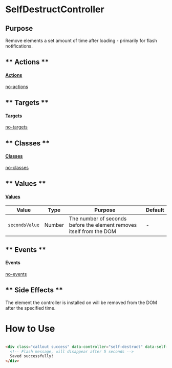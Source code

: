 # SelfDestructController

## Purpose

Remove elements a set amount of time after loading - primarily for flash notifications.

<!-- tabs:start -->

## ** Actions **

#### [Actions](https://stimulus.hotwire.dev/reference/actions)

[no-actions](../_partials/no-actions.md ':include')

## ** Targets **

#### [Targets](https://stimulus.hotwire.dev/reference/targets)

[no-targets](../_partials/no-targets.md ':include')

## ** Classes **

#### [Classes](https://stimulus.hotwire.dev/reference/classes)

[no-classes](../_partials/no-classes.md ':include')

## ** Values **

#### [Values](https://stimulus.hotwire.dev/reference/values)


| Value | Type | Purpose | Default |
| --- | --- | --- | --- |
| `secondsValue` | Number | The number of seconds before the element removes itself from the DOM | - |


## ** Events **

#### Events

[no-events](../_partials/no-events.md ':include')

## ** Side Effects **

The element the controller is installed on will be removed from the DOM after the specified time.

<!-- tabs:end -->

# How to Use

```html

<div class="callout success" data-controller="self-destruct" data-self-destruct-seconds-value="5">
  <!-- Flash message, will disappear after 5 seconds -->
  Saved successfully!
</div>
```
